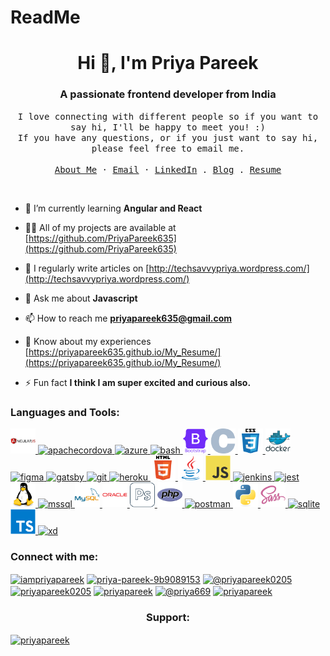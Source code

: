 # ReadMe


<h1 align="center">Hi 👋, I'm Priya Pareek</h1>
<h3 align="center">A passionate frontend developer from India</h3>

<p align="center">
  <samp>
    I love connecting with different people so if you want to say hi, I'll
    be happy to meet you! :)
    <br />
    If you have any questions, or if you just want to say hi, please feel free to email me.
    <br />
    <br />
    <a href="https://priyapareek635.github.io/Portfolio/">About Me</a>
    ·
    <a href="mailto:priyapareek635@gmail.com">Email</a>
    ·
    <a href="https://www.linkedin.com/in/priya-pareek-9b9089153/">LinkedIn</a>
    .
    <a href="https://techsavvypriya.wordpress.com/">Blog</a>
   .
   <a href="https://priyapareek635.github.io/My_Resume/">Resume</a>
  </samp>
</p><br>

- 🌱 I’m currently learning **Angular and React**

- 👨‍💻 All of my projects are available at [https://github.com/PriyaPareek635](https://github.com/PriyaPareek635)

- 📝 I regularly write articles on [http://techsavvypriya.wordpress.com/](http://techsavvypriya.wordpress.com/)

- 💬 Ask me about **Javascript**

- 📫 How to reach me **priyapareek635@gmail.com**

- 📄 Know about my experiences [https://priyapareek635.github.io/My_Resume/](https://priyapareek635.github.io/My_Resume/)

- ⚡ Fun fact **I think I am super excited and curious also.**


<h3 align="left">Languages and Tools:</h3>
<p align="left"> <a href="https://angular.io" target="_blank"> <img src="https://raw.githubusercontent.com/devicons/devicon/master/icons/angularjs/angularjs-original-wordmark.svg" alt="angularjs" width="40" height="40"/> </a> <a href="https://cordova.apache.org/" target="_blank"> <img src="https://www.vectorlogo.zone/logos/apache_cordova/apache_cordova-icon.svg" alt="apachecordova" width="40" height="40"/> </a> <a href="https://azure.microsoft.com/en-in/" target="_blank"> <img src="https://www.vectorlogo.zone/logos/microsoft_azure/microsoft_azure-icon.svg" alt="azure" width="40" height="40"/> </a> <a href="https://www.gnu.org/software/bash/" target="_blank"> <img src="https://www.vectorlogo.zone/logos/gnu_bash/gnu_bash-icon.svg" alt="bash" width="40" height="40"/> </a> <a href="https://getbootstrap.com" target="_blank"> <img src="https://raw.githubusercontent.com/devicons/devicon/master/icons/bootstrap/bootstrap-plain-wordmark.svg" alt="bootstrap" width="40" height="40"/> </a> <a href="https://www.cprogramming.com/" target="_blank"> <img src="https://raw.githubusercontent.com/devicons/devicon/master/icons/c/c-original.svg" alt="c" width="40" height="40"/> </a> <a href="https://www.w3schools.com/css/" target="_blank"> <img src="https://raw.githubusercontent.com/devicons/devicon/master/icons/css3/css3-original-wordmark.svg" alt="css3" width="40" height="40"/> </a> <a href="https://www.docker.com/" target="_blank"> <img src="https://raw.githubusercontent.com/devicons/devicon/master/icons/docker/docker-original-wordmark.svg" alt="docker" width="40" height="40"/> </a> <a href="https://www.figma.com/" target="_blank"> <img src="https://www.vectorlogo.zone/logos/figma/figma-icon.svg" alt="figma" width="40" height="40"/> </a> <a href="https://www.gatsbyjs.com/" target="_blank"> <img src="https://www.vectorlogo.zone/logos/gatsbyjs/gatsbyjs-icon.svg" alt="gatsby" width="40" height="40"/> </a> <a href="https://git-scm.com/" target="_blank"> <img src="https://www.vectorlogo.zone/logos/git-scm/git-scm-icon.svg" alt="git" width="40" height="40"/> </a> <a href="https://heroku.com" target="_blank"> <img src="https://www.vectorlogo.zone/logos/heroku/heroku-icon.svg" alt="heroku" width="40" height="40"/> </a> <a href="https://www.w3.org/html/" target="_blank"> <img src="https://raw.githubusercontent.com/devicons/devicon/master/icons/html5/html5-original-wordmark.svg" alt="html5" width="40" height="40"/> </a> <a href="https://www.java.com" target="_blank"> <img src="https://raw.githubusercontent.com/devicons/devicon/master/icons/java/java-original.svg" alt="java" width="40" height="40"/> </a> <a href="https://developer.mozilla.org/en-US/docs/Web/JavaScript" target="_blank"> <img src="https://raw.githubusercontent.com/devicons/devicon/master/icons/javascript/javascript-original.svg" alt="javascript" width="40" height="40"/> </a> <a href="https://www.jenkins.io" target="_blank"> <img src="https://www.vectorlogo.zone/logos/jenkins/jenkins-icon.svg" alt="jenkins" width="40" height="40"/> </a> <a href="https://jestjs.io" target="_blank"> <img src="https://www.vectorlogo.zone/logos/jestjsio/jestjsio-icon.svg" alt="jest" width="40" height="40"/> </a> <a href="https://www.linux.org/" target="_blank"> <img src="https://raw.githubusercontent.com/devicons/devicon/master/icons/linux/linux-original.svg" alt="linux" width="40" height="40"/> </a> <a href="https://www.microsoft.com/en-us/sql-server" target="_blank"> <img src="https://cdn.worldvectorlogo.com/logos/microsoft-sql-server.svg" alt="mssql" width="40" height="40"/> </a> <a href="https://www.mysql.com/" target="_blank"> <img src="https://raw.githubusercontent.com/devicons/devicon/master/icons/mysql/mysql-original-wordmark.svg" alt="mysql" width="40" height="40"/> </a> <a href="https://www.oracle.com/" target="_blank"> <img src="https://raw.githubusercontent.com/devicons/devicon/master/icons/oracle/oracle-original.svg" alt="oracle" width="40" height="40"/> </a> <a href="https://www.photoshop.com/en" target="_blank"> <img src="https://raw.githubusercontent.com/devicons/devicon/master/icons/photoshop/photoshop-line.svg" alt="photoshop" width="40" height="40"/> </a> <a href="https://www.php.net" target="_blank"> <img src="https://raw.githubusercontent.com/devicons/devicon/master/icons/php/php-original.svg" alt="php" width="40" height="40"/> </a> <a href="https://postman.com" target="_blank"> <img src="https://www.vectorlogo.zone/logos/getpostman/getpostman-icon.svg" alt="postman" width="40" height="40"/> </a> <a href="https://www.python.org" target="_blank"> <img src="https://raw.githubusercontent.com/devicons/devicon/master/icons/python/python-original.svg" alt="python" width="40" height="40"/> </a> <a href="https://sass-lang.com" target="_blank"> <img src="https://raw.githubusercontent.com/devicons/devicon/master/icons/sass/sass-original.svg" alt="sass" width="40" height="40"/> </a> <a href="https://www.sqlite.org/" target="_blank"> <img src="https://www.vectorlogo.zone/logos/sqlite/sqlite-icon.svg" alt="sqlite" width="40" height="40"/> </a> <a href="https://www.typescriptlang.org/" target="_blank"> <img src="https://raw.githubusercontent.com/devicons/devicon/master/icons/typescript/typescript-original.svg" alt="typescript" width="40" height="40"/> </a> <a href="https://www.adobe.com/products/xd.html" target="_blank"> <img src="https://cdn.worldvectorlogo.com/logos/adobe-xd.svg" alt="xd" width="40" height="40"/> </a> </p>


<h3 align="left">Connect with me:</h3>
<p align="left">
<a href="https://twitter.com/iampriyapareek" target="blank"><img align="center" src="https://cdn.jsdelivr.net/npm/simple-icons@3.0.1/icons/twitter.svg" alt="iampriyapareek" height="30" width="40" /></a>
<a href="https://linkedin.com/in/priya-pareek-9b9089153" target="blank"><img align="center" src="https://cdn.jsdelivr.net/npm/simple-icons@3.0.1/icons/linkedin.svg" alt="priya-pareek-9b9089153" height="30" width="40" /></a>
<a href="https://medium.com/@priyapareek0205" target="blank"><img align="center" src="https://cdn.jsdelivr.net/npm/simple-icons@3.0.1/icons/medium.svg" alt="@priyapareek0205" height="30" width="40" /></a>
<a href="https://www.hackerrank.com/priyapareek0205" target="blank"><img align="center" src="https://cdn.jsdelivr.net/npm/simple-icons@3.0.1/icons/hackerrank.svg" alt="priyapareek0205" height="30" width="40" /></a>
<a href="https://www.leetcode.com/priyapareek" target="blank"><img align="center" src="https://cdn.jsdelivr.net/npm/simple-icons@3.0.1/icons/leetcode.svg" alt="priyapareek" height="30" width="40" /></a>
<a href="https://www.hackerearth.com/@priya669" target="blank"><img align="center" src="https://cdn.jsdelivr.net/npm/simple-icons@3.0.1/icons/hackerearth.svg" alt="@priya669" height="30" width="40" /></a>
<a href="https://auth.geeksforgeeks.org/user/priyapareek" target="blank"><img align="center" src="https://cdn.jsdelivr.net/npm/simple-icons@3.0.1/icons/geeksforgeeks.svg" alt="priyapareek" height="30" width="40" /></a>
</p>

<h3 align="center">Support:</h3>
<p><a href="https://www.buymeacoffee.com/priyapareek"> <img align="center" src="https://cdn.buymeacoffee.com/buttons/v2/default-yellow.png" height="50" width="210" alt="priyapareek" /></a></p>
